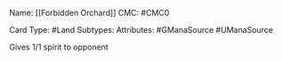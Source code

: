 Name: [[Forbidden Orchard]]
CMC: #CMC0

Card Type: #Land
Subtypes: 
Attributes: #GManaSource #UManaSource 

Gives 1/1 spirit to opponent